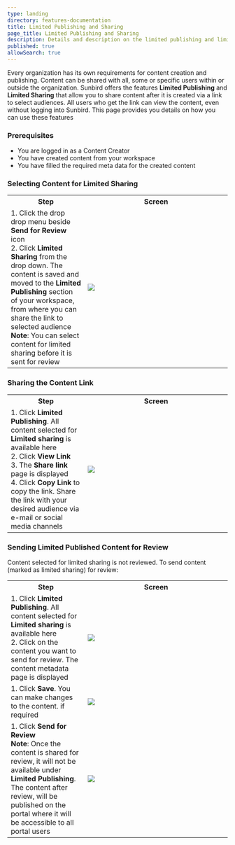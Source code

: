 ```yaml
---
type: landing
directory: features-documentation
title: Limited Publishing and Sharing
page_title: Limited Publishing and Sharing
description: Details and description on the limited publishing and limited sharing feature
published: true
allowSearch: true
---
```


Every organization has its own requirements for content creation and publishing. Content can be shared with all, some or specific users within or outside the organization. Sunbird offers the features **Limited Publishing** and **Limited Sharing** that allow you to share content after it is created via a link to select audiences. All users who get the link can view the content, even without logging into Sunbird. This page provides you details on how you can use these features 

### Prerequisites
- You are logged in as a Content Creator
- You have created content from your workspace
- You have filled the required meta data for the created content

### Selecting Content for Limited Sharing 
<table>
  <tr>
    <th style="width:35%;">Step</th>
    <th style="width:65%;">Screen</th>
  </tr>
  <tr>
    <td>1. Click the drop drop menu beside <b>Send for Review</b> icon <br>2. Click <b>Limited Sharing</b> from the drop down. The content is saved and moved to the <b>Limited Publishing</b> section of your workspace, from where you can share the link to selected audience<br> <b>Note</b>: You can select content for limited sharing before it is sent for review</td>
  <td><img src="../images/limitedshare.png"></td>
  </tr>
  </table>

### Sharing the Content Link
<table>
  <tr>
    <th style="width:35%;">Step</th>
    <th style="width:65%;">Screen</th>
  </tr>
  <tr>
  <td>1. Click <b>Limited Publishing</b>. All content selected for <b>Limited sharing</b> is available here <br>2. Click <b>View Link</b> <br>3. The <b>Share link</b> page is displayed <br>4. Click <b>Copy Link</b> to copy the link. Share the link with your desired audience via e-mail or social media channels</td>
  <td><img src="../images/limitedpublish.png"></td>
  </tr>
  </table>
  
### Sending Limited Published Content for Review

Content selected for limited sharing is not reviewed. To send content (marked as limited sharing) for review:
<table>
  <tr>
    <th style="width:35%;">Step</th>
    <th style="width:65%;">Screen</th>
  </tr>
  <tr>
  <td>1. Click <b>Limited Publishing</b>. All content selected for <b>Limited sharing</b> is available here <br>2. Click on the content you want to send for review. The content metadata page is displayed </td>
  <td><img src="../images/LimitPblsh_review1.png"></td>
  </tr>
   <tr>
  <td>1. Click <b>Save</b>. You can make changes to the content. if required </td>
  <td><img src="../images/LimitPblsh_review2.png"></td>
  </tr>
  <tr>
    <td>1. Click <b>Send for Review</b> <br><b>Note</b>: Once the content is shared for review, it will not be available under <b>Limited Publishing</b>. The content after review, will be published on the portal where it will be accessible to all portal users </td>
  <td><img src="../images/LimitPblsh_review3.png"></td>
  </tr>
  </table>
